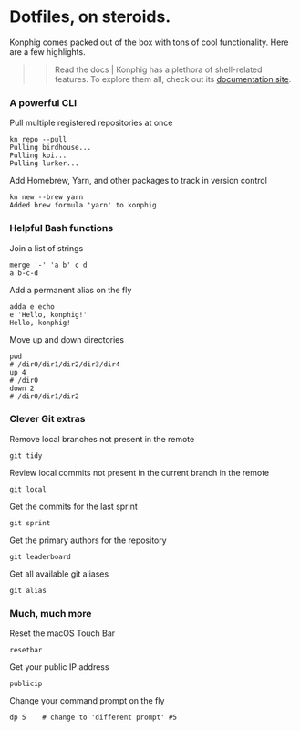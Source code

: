 # Dotfiles, on steroids.
Konphig comes packed out of the box with tons of cool functionality. Here are a few highlights.

>> Read the docs | Konphig has a plethora of shell-related features. To explore them all, check out its [documentation site](https://willcarhart.dev/docs/konphig).

### A powerful CLI
Pull multiple registered repositories at once
```
kn repo --pull
Pulling birdhouse...
Pulling koi...
Pulling lurker...
```
Add Homebrew, Yarn, and other packages to track in version control
```
kn new --brew yarn
Added brew formula 'yarn' to konphig
```

### Helpful Bash functions
Join a list of strings
```
merge '-' 'a b' c d
a b-c-d
```
Add a permanent alias on the fly
```
adda e echo
e 'Hello, konphig!'
Hello, konphig!
```
Move up and down directories
```
pwd
# /dir0/dir1/dir2/dir3/dir4
up 4
# /dir0
down 2
# /dir0/dir1/dir2
```

### Clever Git extras
Remove local branches not present in the remote
```
git tidy
```
Review local commits not present in the current branch in the remote
```
git local
```
Get the commits for the last sprint
```
git sprint
```
Get the primary authors for the repository
```
git leaderboard
```
Get all available git aliases
```
git alias
```

### Much, much more
Reset the macOS Touch Bar
```
resetbar
```
Get your public IP address
```
publicip
```
Change your command prompt on the fly
```
dp 5    # change to 'different prompt' #5
```